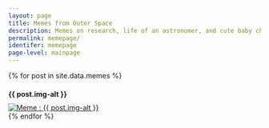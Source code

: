 ```yaml
---
layout: page
title: Memes from Outer Space
description: Memes on research, life of an astronomer, and cute baby cheetahs by Soumyadeep Das.
permalink: memepage/
identifer: memepage
page-level: mainpage
---
```

<!-- This the page where memes will appear.

![Astrophysicist with telescope dying star](assets/images/memes/dyingstarmeme1.jpg)

Astrophysicist with telescope. -->

<div style="width: 90%" class="posts">
{% for post in site.data.memes %}
<article>
    <h4 style="margin-bottom: 10px;">{{ post.img-alt }}</h4>
       <a href="{{ post.img-src | absolute_url }}" target="_blank" class="image">
        <picture>
            <source data-srcset="{{ post.img-webp | absolute_url }}" type="image/webp" >
            <source data-srcset="{{ post.img | absolute_url }}" type="image/jpeg" > 
            <img src="{{ post.img-thumb | absolute_url }}" alt="Meme : {{ post.img-alt }}" data-src="{{ post.img | absolute_url }}"  class="lazyload" />
      </picture>               
            </a>
        </article>
  {% endfor %}
</div>

